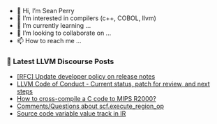 - 👋 Hi, I’m Sean Perry
- 👀 I’m interested in compilers (c++, COBOL, llvm)
- 🌱 I’m currently learning ...
- 💞️ I’m looking to collaborate on ...
- 📫 How to reach me ...

<!---
s66perry/s66perry is a ✨ special ✨ repository because its `README.md` (this file) appears on your GitHub profile.
You can click the Preview link to take a look at your changes.
--->
### 📕 Latest LLVM Discourse Posts

<!-- DISCOURSE-LLVM:START -->
- [[RFC] Update developer policy on release notes](https://discourse.llvm.org/t/rfc-update-developer-policy-on-release-notes/61856#post_15)
- [LLVM Code of Conduct - Current status, patch for review, and next steps](https://discourse.llvm.org/t/llvm-code-of-conduct-current-status-patch-for-review-and-next-steps/61392#post_4)
- [How to cross-compile a C code to MIPS R2000?](https://discourse.llvm.org/t/how-to-cross-compile-a-c-code-to-mips-r2000/61872#post_2)
- [Comments/Questions about scf.execute_region_op](https://discourse.llvm.org/t/comments-questions-about-scf-execute-region-op/61873#post_3)
- [Source code variable value track in IR](https://discourse.llvm.org/t/source-code-variable-value-track-in-ir/61870#post_3)
<!-- DISCOURSE-LLVM:END -->
